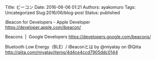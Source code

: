 Title: ビーコン
Date: 2016-06-06 01:21
Authors: ayakomuro
Tags:  Uncategorized
Slug:2016/06/blog-post
Status: published






iBeacon for Developers - Apple Developer
<https://developer.apple.com/ibeacon/>









Beacons  \|  Google Developers <https://developers.google.com/beacons/>









Bluetooth Low Energy（BLE）/ iBeaconとは by @miyatay on @Qiita
<http://qiita.com/miyatay/items/4d4ce4ccd7905ddc0144>


